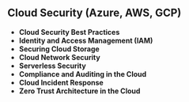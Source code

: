## Cloud Security (Azure, AWS, GCP)

- **Cloud Security Best Practices**
- **Identity and Access Management (IAM)**
- **Securing Cloud Storage**
- **Cloud Network Security**
- **Serverless Security**
- **Compliance and Auditing in the Cloud**
- **Cloud Incident Response**
- **Zero Trust Architecture in the Cloud**